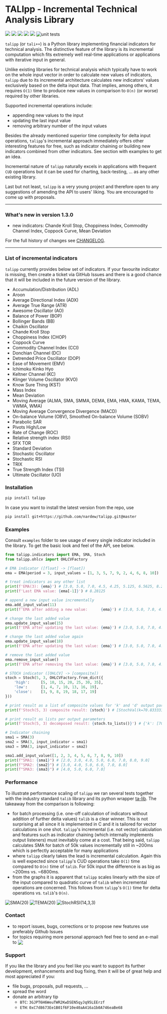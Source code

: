 # TALIpp - Incremental Technical Analysis Library

![](https://img.shields.io/badge/python-3.6-blue.svg) ![](https://img.shields.io/badge/python-3.7-blue.svg) ![](https://img.shields.io/badge/python-3.8-blue.svg) ![](https://img.shields.io/badge/python-3.9-blue.svg) ![](https://img.shields.io/badge/pypy-3-blue.svg) ![unit tests](https://github.com/nardew/talipp/workflows/unit%20tests/badge.svg)

`talipp` (or `tali++`) is a Python library implementing financial indicators for technical analysis. The distinctive feature of the library is its incremental computation which fits extremely well real-time applications or applications with iterative input in general.  

Unlike existing libraries for technical analysis which typically have to work on the whole input vector in order to calculate new values of indicators, `talipp` due to its incremental architecture calculates new indicators' values exclusively based on the delta input data. That implies, among others, it requires `O(1)` time to produce new values in comparison to `O(n)` (or worse) required by other libraries.

Supported incremental operations include:

- appending new values to the input
- updating the last input value
- removing arbitrary number of the input values

Besides the already mentioned superior time complexity for delta input operations, `talipp`'s incremental approach immediately offers other interesting features for free, such as indicator chaining or building new indicators combined from other indicators. See section with examples to get an idea.

Incremental nature of `talipp` naturally excels in applications with frequent `CUD` operations but it can be used for charting, back-testing, ... as any other existing library.

Last but not least, `talipp` is a very young project and therefore open to any suggestions of amending the API to users' liking. You are encouraged to come up with proposals.

---

### What's new in version 1.3.0

- new indicators: Chande Kroll Stop, Choppiness Index, Commodity Channel Index, Coppock Curve, Mean Deviation

For the full history of changes see [CHANGELOG](https://github.com/nardew/talipp/blob/master/CHANGELOG.md).

---

### List of incremental indicators

`talipp` currently provides below set of indicators. If your favourite indicator is missing, then create a ticket via GitHub Issues and there is a good chance that it will be included in the future version of the library.

- Accumulation/Distribution (ADL)
- Aroon
- Average Directional Index (ADX)
- Average True Range (ATR)
- Awesome Oscillator (AO)
- Balance of Power (BOP)
- Bollinger Bands (BB)
- Chaikin Oscillator
- Chande Kroll Stop
- Choppiness Index (CHOP)
- Coppock Curve
- Commodity Channel Index (CCI)
- Donchian Channel (DC)
- Detrended Price Oscillator (DOP)
- Ease of Movement (EMV)
- Ichimoku Kinko Hyo
- Keltner Channel (KC)
- Klinger Volume Oscillator (KVO)
- Know Sure Thing (KST)
- Mass Index
- Mean Deviation
- Moving Average (ALMA, SMA, SMMA, DEMA, EMA, HMA, KAMA, TEMA, VWMA, WMA)
- Moving Average Convergence Divergence (MACD)
- On-balance Volume (OBV), Smoothed On-balance Volume (SOBV)
- Parabolic SAR
- Pivots High/Low
- Rate of Change (ROC)
- Relative strength index (RSI)
- SFX TOR
- Standard Deviation
- Stochastic Oscillator
- Stochastic RSI
- TRIX
- True Strength Index (TSI)
- Ultimate Oscillator (UO)

### Installation
```bash
pip install talipp
```
In case you want to install the latest version from the repo, use
```bash
pip install git+https://github.com/nardew/talipp.git@master
```

### Examples

Consult `examples` folder to see usage of every single indicator included in the library. To get the basic look and feel of the API, see below. 

```python
from talipp.indicators import EMA, SMA, Stoch
from talipp.ohlcv import OHLCVFactory

# EMA indicator ([float] -> [float])
ema = EMA(period = 3, input_values = [1, 3, 5, 7, 9, 2, 4, 6, 8, 10])

# treat indicators as any other list
print(f'EMA(3): {ema}') # [3.0, 5.0, 7.0, 4.5, 4.25, 5.125, 6.5625, 8.28125]
print(f'Last EMA value: {ema[-1]}') # 8.28125

# append a new input value incrementally
ema.add_input_value(11)
print(f'EMA after adding a new value:      {ema}') # [3.0, 5.0, 7.0, 4.5, 4.25, 5.125, 6.5625, 8.28125, 9.640625]

# change the last added value
ema.update_input_value(15)
print(f'EMA after updating the last value: {ema}') # [3.0, 5.0, 7.0, 4.5, 4.25, 5.125, 6.5625, 8.28125, 11.640625]

# change the last added value again
ema.update_input_value(18)
print(f'EMA after updating the last value: {ema}') # [3.0, 5.0, 7.0, 4.5, 4.25, 5.125, 6.5625, 8.28125, 13.140625]

# remove the last added value
ema.remove_input_value()
print(f'EMA after removing the last value: {ema}') # [3.0, 5.0, 7.0, 4.5, 4.25, 5.125, 6.5625, 8.28125]

# STOCH indicator ([OHLCV] -> [composite])
stoch = Stoch(5, 3, OHLCVFactory.from_dict({
    'high':     [5, 10, 15, 20, 25, 30, 35],
    'low':      [1, 4, 7, 10, 13, 16, 19],
    'close':    [3, 9, 8, 19, 18, 17, 19]
}))

# print result as a list of composite values for 'k' and 'd' output parameters
print(f'Stoch(5, 3) composite result: {stoch}') # [StochVal(k=70.83333333333333, d=None), StochVal(k=50.0, d=None), StochVal(k=42.857142857142854, d=54.563492063492056)]

# print result as lists per output parameters
print(f'Stoch(5, 3) decomposed result: {stoch.to_lists()}') # {'k': [70.83333333333333, 50.0, 42.857142857142854], 'd': [None, None, 54.563492063492056]} 

# Indicator chaining
sma1 = SMA(3)
sma2 = SMA(3, input_indicator = sma1)
sma3 = SMA(3, input_indicator = sma2)

sma1.add_input_value([1, 2, 3, 4, 5, 6, 7, 8, 9, 10])
print(f"SMA1: {sma1}") # [2.0, 3.0, 4.0, 5.0, 6.0, 7.0, 8.0, 9.0]
print(f"SMA2: {sma2}") # [3.0, 4.0, 5.0, 6.0, 7.0, 8.0]
print(f"SMA3: {sma3}") # [4.0, 5.0, 6.0, 7.0]
```

### Performance

To illustrate performance scaling of `talipp` we ran several tests together with the industry standard `talib` library and its python wrapper [ta-lib](https://github.com/mrjbq7/ta-lib). The takeaway from the comparison is following:

- for batch processing (i.e. one-off calculation of indicators without addition of further delta values) `talib` is a clear winner. This is not surprising at all since it is implemented in C and it is tailored for vector calculations in one shot. `talipp`'s incremental (i.e. not vector) calculation and features such as indicator chaining (which internally implements output listeners) must inevitably come at a cost. That being said, `talipp` calculates SMA for batch of 50k values incrementally still in ~200ms which is perfectly acceptable for many applications
- where `talipp` clearly takes the lead is  incremental calculation. Again this is well expected since `talipp`'s CUD operations take `O(1)` time compared to `O(n)` time of `talib`. For 50k input the difference is as big as ~200ms vs. ~6800ms.
- from the graphs it is apparent that `talipp` scales linearly with the size of the input compared to quadratic curve of `talib` when incremental operations are concerned. This follows from `talipp`'s `O(1)` time for delta operations vs. `talib`'s `O(n)`.

![SMA(20)](https://raw.githubusercontent.com/nardew/talipp/master/images/SMA_20.svg)
![TEMA(20)](https://raw.githubusercontent.com/nardew/talipp/master/images/TEMA_20.svg)
![StochRSI(14,3,3)](https://raw.githubusercontent.com/nardew/talipp/master/images/StochRSI_14_3_3.svg)

### Contact

- to report issues, bugs, corrections or to propose new features use preferably Github Issues
- for topics requiring more personal approach feel free to send an e-mail to <img src="http://safemail.justlikeed.net/e/581536c5ad7cf046df49d5e52452cb20.png" border="0" align="absbottom">

### Support

If you like the library and you feel like you want to support its further development, enhancements and bug fixing, then it will be of great help and most appreciated if you:
- file bugs, proposals, pull requests, ...
- spread the word
- donate an arbitrary tip
  * `BTC`: `3GJPT6H6WeuTWR2KwDSEN5qyJq95LEErzf`
  * `ETH`: `0xC7d8673Ee1B01f6F10e40aA416a1b0A746eaBe68`
